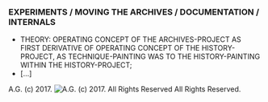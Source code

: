 ### EXPERIMENTS / MOVING THE ARCHIVES / DOCUMENTATION / INTERNALS
* THEORY: OPERATING CONCEPT OF THE ARCHIVES-PROJECT AS FIRST DERIVATIVE OF OPERATING CONCEPT OF THE HISTORY-PROJECT, AS TECHNIQUE-PAINTING WAS TO THE HISTORY-PAINTING WITHIN THE HISTORY-PROJECT;
* [...]

A.G. (c) 2017. ![A.G. (c) 2017. All Rights Reserved](https://historiotheque.files.wordpress.com/2016/12/ag_2017_signature_v1-0-1_50px.jpg) All Rights Reserved.
